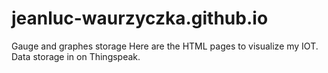 # jeanluc-waurzyczka.github.io
Gauge and graphes storage 
Here are the HTML pages to visualize my IOT.
Data storage in on Thingspeak.
